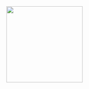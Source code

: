 <div id="header" align="center">
  <img src="https://media.giphy.com/media/KazYtoXQkYy6BlkOwG/giphy.gif" width="200"/>
</div>
